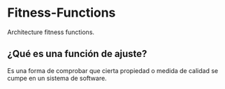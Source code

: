 # Fitness-Functions

Architecture fitness functions.

## ¿Qué es una función de ajuste?

Es una forma de comprobar que cierta propiedad o medida de calidad
se cumpe en un sistema de software.

